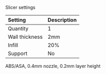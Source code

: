 Slicer settings

|Setting        |Description             |
|:--------------|:-----------------------|
|Quantity       |1                       |
|Wall thickness |2mm                     |
|Infill         |20%                     |
|Support        |No                      |


ABS/ASA, 0.4mm nozzle, 0.2mm layer height
